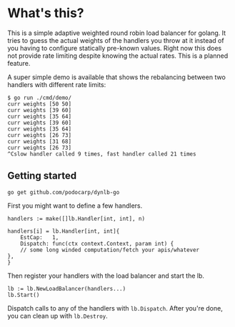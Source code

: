 # What's this?

This is a simple adaptive weighted round robin load balancer for golang.
It tries to guess the actual weights of the handlers you throw at it instead of you having to configure statically pre-known values.
Right now this does not provide rate limiting despite knowing the actual rates. This is a planned feature.

A super simple demo is available that shows the rebalancing between two handlers with different rate limits:
```
$ go run ./cmd/demo/
curr weights [50 50]
curr weights [39 60]
curr weights [35 64]
curr weights [39 60]
curr weights [35 64]
curr weights [26 73]
curr weights [31 68]
curr weights [26 73]
^Cslow handler called 9 times, fast handler called 21 times
```

## Getting started

```
go get github.com/podocarp/dynlb-go
```

First you might want to define a few handlers.
```
handlers := make([]lb.Handler[int, int], n)

handlers[i] = lb.Handler[int, int]{
	EstCap:   1,
	Dispatch: func(ctx context.Context, param int) {
	// some long winded computation/fetch your apis/whatever
},
}
```
Then register your handlers with the load balancer and start the lb.
```
lb := lb.NewLoadBalancer(handlers...)
lb.Start()
```
Dispatch calls to any of the handlers with `lb.Dispatch`.
After you're done, you can clean up with `lb.Destroy`.
